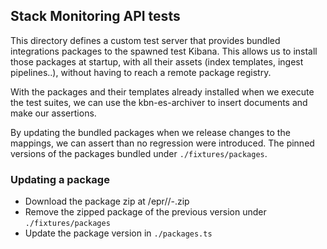 ## Stack Monitoring API tests

This directory defines a custom test server that provides bundled integrations
packages to the spawned test Kibana. This allows us to install those packages at
startup, with all their assets (index templates, ingest pipelines..), without
having to reach a remote package registry.

With the packages and their templates already installed when we execute the test
suites, we can use the kbn-es-archiver to insert documents and make our assertions.

By updating the bundled packages when we release changes to the mappings, we can
assert than no regression were introduced.
The pinned versions of the packages bundled under `./fixtures/packages`.

### Updating a package
- Download the package zip at <package-registry>/epr/<package>/<package>-<version>.zip
- Remove the zipped package of the previous version under `./fixtures/packages`
- Update the package version in `./packages.ts`
